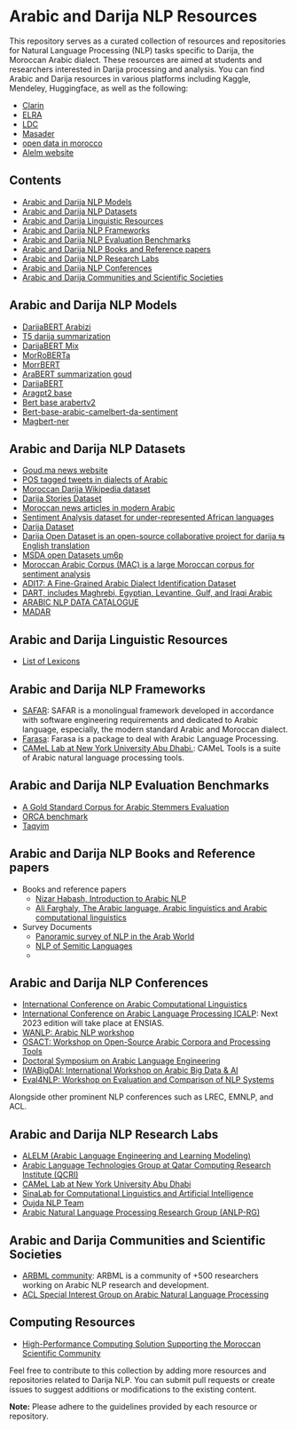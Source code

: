 # Arabic and Darija NLP Resources

This repository serves as a curated collection of resources and repositories for Natural Language Processing (NLP) tasks specific to Darija, the Moroccan Arabic dialect. These resources are aimed at students and researchers interested in Darija processing and analysis. You can find Arabic and Darija resources in various platforms including Kaggle, Mendeley, Huggingface, as well as the following:
  - [Clarin](https://www.clarin.eu/) 
  - [ELRA](http://www.elra.info)  
  - [LDC](https://www.ldc.upenn.edu/)
  - [Masader](https://arbml.github.io/masader/)
  - [open data in morocco](https://www.data.gov.ma/)
  - [Alelm website](http://arabic.emi.ac.ma/alelm/#Resources)

## Contents

- [Arabic and Darija NLP Models](#arabic-darija-nlp-models)
- [Arabic and Darija NLP Datasets](#arabic-darija-nlp-datasets)
- [Arabic and Darija Linguistic Resources](#arabic-darija-nlp-linguistic-resources)
- [Arabic and Darija NLP Frameworks](#arabic-darija-nlp-frameworks)
- [Arabic and Darija NLP Evaluation Benchmarks](#arabic-darija-nlp-evaluation)
- [Arabic and Darija NLP Books and Reference papers](#arabic-darija-nlp-papers)
- [Arabic and Darija NLP Research Labs](#arabic-darija-nlp-research-labs)
- [Arabic and Darija NLP Conferences](#arabic-darija-nlp-conferences)
- [Arabic and Darija Communities and Scientific Societies](#arabic-darija-nlp-communities)


## Arabic and Darija NLP Models

- [DarijaBERT Arabizi](https://huggingface.co/SI2M-Lab/DarijaBERT-arabizi)
- [T5 darija summarization](https://huggingface.co/Kamel/t5-darija-summarization)
- [DarijaBERT Mix](https://huggingface.co/SI2M-Lab/DarijaBERT-mix)
- [MorRoBERTa](https://huggingface.co/otmangi/MorRoBERTa)
- [MorrBERT](https://huggingface.co/otmangi/MorrBERT)
- [AraBERT summarization goud](https://huggingface.co/Goud/AraBERT-summarization-goud)
- [DarijaBERT](https://github.com/AIOXLABS/DBert)
- [Aragpt2 base](https://huggingface.co/aubmindlab/aragpt2-base)
- [Bert base arabertv2](https://huggingface.co/aubmindlab/bert-base-arabertv2)
- [Bert-base-arabic-camelbert-da-sentiment](https://huggingface.co/CAMeL-Lab/bert-base-arabic-camelbert-da-sentiment)
- [Magbert-ner](https://huggingface.co/TypicaAI/magbert-ner)

## Arabic and Darija NLP Datasets

- [Goud.ma news website](https://huggingface.co/datasets/Goud/Goud-sum)
- [POS tagged tweets  in dialects of Arabic](https://huggingface.co/datasets/arabic_pos_dialect)
- [Moroccan Darija Wikipedia dataset](https://huggingface.co/datasets/AbderrahmanSkiredj1/moroccan_darija_wikipedia_dataset)
- [Darija Stories Dataset](https://huggingface.co/datasets/Ali-C137/Darija-Stories-Dataset)
- [Moroccan news articles in modern Arabic](https://huggingface.co/datasets/J-Mourad/MNAD.v2)
- [Sentiment Analysis dataset for under-represented African languages](https://huggingface.co/datasets/HausaNLP/AfriSenti-Twitter)
- [Darija Dataset](https://huggingface.co/datasets/Muennighoff/xP3x/viewer/ary_Arab/train)
- [Darija Open Dataset is an open-source collaborative project for darija ⇆ English translation](https://darija-open-dataset.github.io/)
- [MSDA open Datasets um6p](https://msda.um6p.ma/msda_datasets)
- [Moroccan Arabic Corpus (MAC) is a large Moroccan corpus for sentiment analysis](https://hal.science/hal-03670346)
- [ADI17: A Fine-Grained Arabic Dialect Identification Dataset](https://www.researchgate.net/publication/338843159_ADI17_A_Fine-Grained_Arabic_Dialect_Identification_Dataset)
- [DART, includes Maghrebi, Egyptian, Levantine, Gulf, and Iraqi Arabic](https://qspace.qu.edu.qa/handle/10576/15265)
- [ARABIC NLP DATA CATALOGUE](https://arbml.github.io/masader/)
- [MADAR](https://sites.google.com/nyu.edu/madar/)

## Arabic and Darija Linguistic Resources

- [List of Lexicons](http://arabic.emi.ac.ma/alelm/?page_id=273/#Lexicon)
  
## Arabic and Darija NLP Frameworks

- [SAFAR](http://arabic.emi.ac.ma/safar/): SAFAR is a monolingual framework developed in accordance with software engineering requirements and dedicated to Arabic language, especially, the modern standard Arabic and Moroccan dialect. 
- [Farasa](https://farasa.qcri.org/): Farasa is a package to deal with Arabic Language Processing.
- [CAMeL Lab at New York University Abu Dhabi.](https://github.com/CAMeL-Lab/camel_tools): CAMeL Tools is a suite of Arabic natural language processing tools.
  
## Arabic and Darija NLP Evaluation Benchmarks

- [A Gold Standard Corpus for Arabic Stemmers Evaluation](http://catalog.elra.info/en-us/repository/search/?q=nafis)
- [ORCA benchmark](https://orca.dlnlp.ai/)
- [Taqyim](https://github.com/arbml/taqyim)
  
## Arabic and Darija NLP Books and Reference papers

- Books and reference papers
    - [Nizar Habash, Introduction to Arabic NLP](https://link.springer.com/book/10.1007/978-3-031-02139-8)
    - [Ali Farghaly, The Arabic language, Arabic linguistics and Arabic computational linguistics](https://www.academia.edu/2699868/The_Arabic_Language_Arabic_Linguistics_and_Arabic_Computational_Linguistics)
- Survey Documents
    - [Panoramic survey of NLP in the Arab World](https://arxiv.org/abs/2011.12631)
    - [NLP of Semitic Languages](https://link.springer.com/book/10.1007/978-3-642-45358-8)
    - 
## Arabic and Darija NLP Conferences

- [International Conference on Arabic Computational Linguistics](https://acling.org/)
- [International Conference on Arabic Language Processing ICALP](https://icalp2019.loria.fr/): Next 2023 edition will take place at ENSIAS.
- [WANLP: Arabic NLP workshop](https://wanlp2023.sigarab.org/)
- [OSACT: Workshop on Open-Source Arabic Corpora and Processing Tools](https://osact-lrec.github.io/)
- [Doctoral Symposium on Arabic Language Engineering](http://www.alesm.ma/jdila2021/indexEn.html)
- [IWABigDAI: International Workshop on Arabic Big Data & AI](https://www.hbku.edu.qa/en/academic-events/CHSS-AI-IWABDAI)
- [Eval4NLP: Workshop on Evaluation and Comparison of NLP Systems](https://eval4nlp.github.io/2023/index.html)

Alongside other prominent NLP conferences such as LREC, EMNLP, and ACL.
## Arabic and Darija NLP Research Labs

- [ALELM (Arabic Language Engineering and Learning Modeling)](http://arabic.emi.ac.ma/alelm/)
- [Arabic Language Technologies Group at Qatar Computing Research Institute (QCRI)](https://alt.qcri.org/)
- [CAMeL Lab at New York University Abu Dhabi](https://nyuad.nyu.edu/en/research/faculty-labs-and-projects/computational-approaches-to-modeling-language-lab.html)
- [SinaLab for Computational Linguistics and Artificial Intelligence](https://sina.birzeit.edu/)
- [Oujda NLP Team](http://oujda-nlp-team.net/)
- [Arabic Natural Language Processing Research Group (ANLP-RG)](https://sites.google.com/site/anlprg/)

## Arabic and Darija Communities and Scientific Societies
- [ARBML community](https://arbml.github.io/website/index.html): ARBML is a community of +500 researchers working on Arabic NLP research and development.
- [ACL Special Interest Group on Arabic Natural Language Processing](https://www.sigarab.org/)

## Computing Resources
- [High-Performance Computing Solution Supporting the Moroccan Scientific Community](https://hpc.marwan.ma/index.php/en/)

Feel free to contribute to this collection by adding more resources and repositories related to Darija NLP. You can submit pull requests or create issues to suggest additions or modifications to the existing content.

**Note:** Please adhere to the guidelines provided by each resource or repository.
